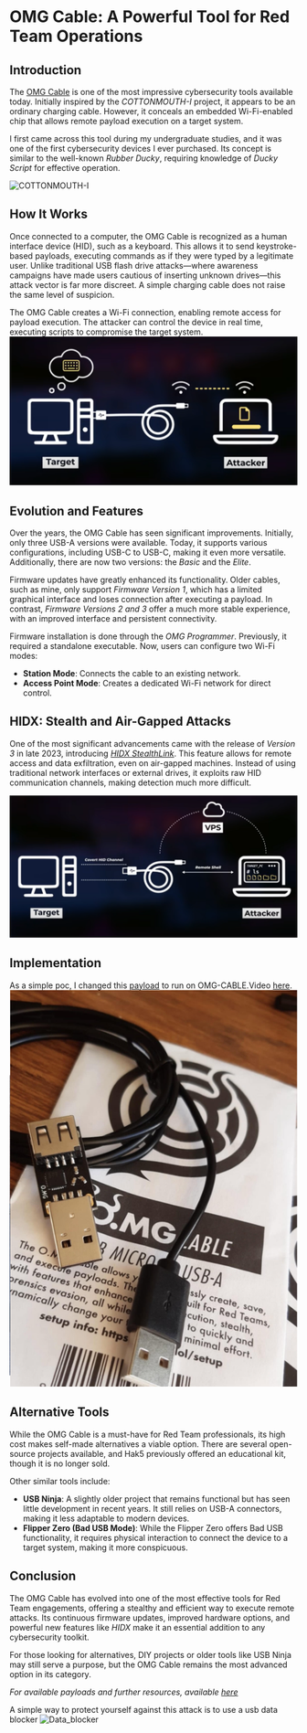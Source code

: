 # OMG Cable: A Powerful Tool for Red Team Operations  

## Introduction  

The [OMG Cable](https://shop.hak5.org/products/omg-cable) is one of the most impressive cybersecurity tools available today. Initially inspired by the *COTTONMOUTH-I* project, it appears to be an ordinary charging cable. However, it conceals an embedded Wi-Fi-enabled chip that allows remote payload execution on a target system.  

I first came across this tool during my undergraduate studies, and it was one of the first cybersecurity devices I ever purchased. Its concept is similar to the well-known *Rubber Ducky*, requiring knowledge of *Ducky Script* for effective operation.  

![COTTONMOUTH-I](https://guide-images.cdn.ifixit.com/igi/HPCHW1N3vpLowRXa.standard)

## How It Works  

Once connected to a computer, the OMG Cable is recognized as a human interface device (HID), such as a keyboard. This allows it to send keystroke-based payloads, executing commands as if they were typed by a legitimate user. Unlike traditional USB flash drive attacks—where awareness campaigns have made users cautious of inserting unknown drives—this attack vector is far more discreet. A simple charging cable does not raise the same level of suspicion.  

The OMG Cable creates a Wi-Fi connection, enabling remote access for payload execution. The attacker can control the device in real time, executing scripts to compromise the target system.  
![OMG-Cable1](DATA/2025-03-20_15-35.io.png)


## Evolution and Features  

Over the years, the OMG Cable has seen significant improvements. Initially, only three USB-A versions were available. Today, it supports various configurations, including USB-C to USB-C, making it even more versatile. Additionally, there are now two versions: the *Basic* and the *Elite*.  

Firmware updates have greatly enhanced its functionality. Older cables, such as mine, only support *Firmware Version 1*, which has a limited graphical interface and loses connection after executing a payload. In contrast, *Firmware Versions 2 and 3* offer a much more stable experience, with an improved interface and persistent connectivity.  

Firmware installation is done through the *OMG Programmer*. Previously, it required a standalone executable. Now, users can configure two Wi-Fi modes:  

- **Station Mode**: Connects the cable to an existing network.  
- **Access Point Mode**: Creates a dedicated Wi-Fi network for direct control.  

## HIDX: Stealth and Air-Gapped Attacks  

One of the most significant advancements came with the release of *Version 3* in late 2023, introducing [*HIDX StealthLink*](https://github.com/O-MG/O.MG-Firmware/wiki/HIDX-StealthLink). This feature allows for remote access and data exfiltration, even on air-gapped machines. Instead of using traditional network interfaces or external drives, it exploits raw HID communication channels, making detection much more difficult.  

![HIDX](DATA/2025-03-20_15-37-2.io.png)

## Implementation 
As a simple poc, I changed this [payload](https://payloadhub.com/blogs/payloads/windows-repair?_pos=1&_sid=d160a6ea0&_ss=r) to run on OMG-CABLE.Video [here](https://youtube.com/shorts/8Tw9N5yCq0M?si=AvyTGYA-3J1TtSvW).
[![POC](DATA/2025-03-20_15-34.io.png)]([https://www.youtube.com/watch?v=HxkOUcvgN54](https://youtube.com/shorts/8Tw9N5yCq0M?si=AvyTGYA-3J1TtSvW))

## Alternative Tools  

While the OMG Cable is a must-have for Red Team professionals, its high cost makes self-made alternatives a viable option. There are several open-source projects available, and Hak5 previously offered an educational kit, though it is no longer sold.  

Other similar tools include:  

- **USB Ninja**: A slightly older project that remains functional but has seen little development in recent years. It still relies on USB-A connectors, making it less adaptable to modern devices.  
- **Flipper Zero (Bad USB Mode)**: While the Flipper Zero offers Bad USB functionality, it requires physical interaction to connect the device to a target system, making it more conspicuous.  

## Conclusion  

The OMG Cable has evolved into one of the most effective tools for Red Team engagements, offering a stealthy and efficient way to execute remote attacks. Its continuous firmware updates, improved hardware options, and powerful new features like *HIDX* make it an essential addition to any cybersecurity toolkit.  

For those looking for alternatives, DIY projects or older tools like USB Ninja may still serve a purpose, but the OMG Cable remains the most advanced option in its category.  

*For available payloads and further resources, available [here](https://payloadhub.com/blogs/payloads)* 

A simple way to protect yourself against this attack is to use a usb data blocker
![Data_blocker](https://m.media-amazon.com/images/I/71FtF1Gdw4L.jpg)
